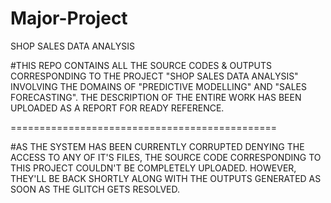 # Major-Project
SHOP SALES DATA ANALYSIS

#THIS REPO CONTAINS ALL THE SOURCE CODES & OUTPUTS CORRESPONDING TO THE PROJECT "SHOP SALES DATA ANALYSIS"
INVOLVING THE DOMAINS OF "PREDICTIVE MODELLING" AND "SALES FORECASTING". THE DESCRIPTION OF THE ENTIRE WORK
HAS BEEN UPLOADED AS A REPORT FOR READY REFERENCE.



==============================================

#AS THE SYSTEM HAS BEEN CURRENTLY CORRUPTED DENYING THE ACCESS TO ANY OF IT'S FILES, THE SOURCE CODE CORRESPONDING TO
THIS PROJECT COULDN'T BE COMPLETELY UPLOADED. HOWEVER, THEY'LL BE BACK SHORTLY ALONG WITH THE OUTPUTS GENERATED 
AS SOON AS THE GLITCH GETS RESOLVED. 
